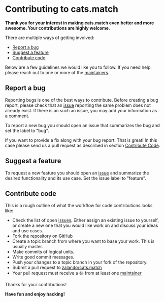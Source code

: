 # Contributing to cats.match

**Thank you for your interest in making cats.match even better and more awesome. Your contributions are highly welcome.**

There are multiple ways of getting involved:

- [Report a bug](#report-a-bug)
- [Suggest a feature](#suggest-a-feature)
- [Contribute code](#contribute-code)

Below are a few guidelines we would like you to follow.
If you need help, please reach out to one or more of the [maintainers](https://github.com/zalando/cats.match/blob/master/MAINTAINERS).

## Report a bug
Reporting bugs is one of the best ways to contribute. Before creating a bug report, please check that an [issue](https://github.com/zalando/cats.match/issues) reporting the same problem does not already exist. If there is an such an issue, you may add your information as a comment.

To report a new bug you should open an issue that summarizes the bug and set the label to "bug".

If you want to provide a fix along with your bug report: That is great! In this case please send us a pull request as described in section [Contribute Code](#contribute-code).

## Suggest a feature
To request a new feature you should open an [issue](https://github.com/zalando/cats.match/issues/new) and summarize the desired functionality and its use case. Set the issue label to "feature".  

## Contribute code
This is a rough outline of what the workflow for code contributions looks like:
- Check the list of open [issues](https://github.com/zalando/cats.match/issues). Either assign an existing issue to yourself, or create a new one that you would like work on and discuss your ideas and use cases.
- Fork the repository on GitHub
- Create a topic branch from where you want to base your work. This is usually master.
- Make commits of logical units.
- Write good commit messages.
- Push your changes to a topic branch in your fork of the repository.
- Submit a pull request to [zalando/cats.match](https://github.com/zalando/cats.match)
- Your pull request must receive a :thumbsup: from at least one [maintainer](https://github.com/zalando/cats.match/blob/master/MAINTAINERS)

Thanks for your contributions!

**Have fun and enjoy hacking!**
